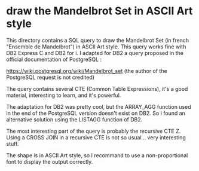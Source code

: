 # draw the Mandelbrot Set in ASCII Art style

This directory contains a SQL query to draw the Mandelbrot Set (in french "Ensemble de Mandelbrot") in ASCII Art style. 
This query works fine with DB2 Express C and DB2 for i. 
I adapted for DB2 a query proposed in the official documentation of PostgreSQL :

https://wiki.postgresql.org/wiki/Mandelbrot_set
(the author of the PostgreSQL request is not credited)

The query contains several CTE (Common Table Expressions), it's a good material, interesting to learn, and it's powerful. 

The adaptation for DB2 was pretty cool, but the ARRAY_AGG function used in the end of the PostgreSQL version doesn't exist on DB2. So I found an alternative solution using the LISTAGG function of DB2. 

The most interesting part of the query is probably the recursive CTE Z. Using a CROSS JOIN in a recursive CTE is not so usual... very interesting stuff.

The shape is in ASCII Art style, so I recommand to use a non-proportional font to display the output correctly.
